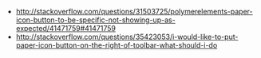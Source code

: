 - http://stackoverflow.com/questions/31503725/polymerelements-paper-icon-button-to-be-specific-not-showing-up-as-expected/41471759#41471759
- http://stackoverflow.com/questions/35423053/i-would-like-to-put-paper-icon-button-on-the-right-of-toolbar-what-should-i-do
